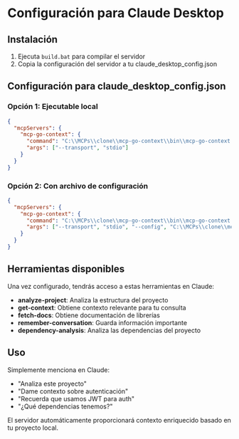 # Configuración para Claude Desktop

## Instalación

1. Ejecuta `build.bat` para compilar el servidor
2. Copia la configuración del servidor a tu claude_desktop_config.json

## Configuración para claude_desktop_config.json

### Opción 1: Ejecutable local
```json
{
  "mcpServers": {
    "mcp-go-context": {
      "command": "C:\\MCPs\\clone\\mcp-go-context\\bin\\mcp-go-context.exe",
      "args": ["--transport", "stdio"]
    }
  }
}
```

### Opción 2: Con archivo de configuración
```json
{
  "mcpServers": {
    "mcp-go-context": {
      "command": "C:\\MCPs\\clone\\mcp-go-context\\bin\\mcp-go-context.exe",
      "args": ["--transport", "stdio", "--config", "C:\\MCPs\\clone\\mcp-go-context\\config.json"]
    }
  }
}
```

## Herramientas disponibles

Una vez configurado, tendrás acceso a estas herramientas en Claude:

- **analyze-project**: Analiza la estructura del proyecto
- **get-context**: Obtiene contexto relevante para tu consulta
- **fetch-docs**: Obtiene documentación de librerías
- **remember-conversation**: Guarda información importante
- **dependency-analysis**: Analiza las dependencias del proyecto

## Uso

Simplemente menciona en Claude:
- "Analiza este proyecto"
- "Dame contexto sobre autenticación"
- "Recuerda que usamos JWT para auth"
- "¿Qué dependencias tenemos?"

El servidor automáticamente proporcionará contexto enriquecido basado en tu proyecto local.
